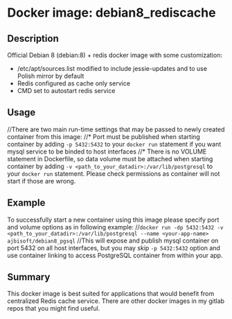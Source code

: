 # Docker image: debian8_rediscache

## Description

Official Debian 8 (debian:8) + redis docker image with some customization:
* /etc/apt/sources.list modified to include jessie-updates and to use Polish mirror by default
* Redis configured as cache only service
* CMD set to autostart redis service

## Usage

//There are two main run-time settings that may be passed to newly created container from this image:
//* Port must be published when starting container by adding `-p 5432:5432` to your `docker run` statement if you want mysql service to be binded to host interfaces
//* There is no VOLUME statement in Dockerfile, so data volume must be attached when starting container by adding `-v <path_to_your_datadir>:/var/lib/postgresql` to your `docker run` statement. Please check permissions as container will not start if those are wrong.

## Example

To successfully start a new container using this image please specify port and volume options as in following example:
//`docker run -dp 5432:5432 -v <path_to_your_datadir>:/var/lib/postgresql --name <your-app-name> ajbisoft/debian8_pgsql`
//This will expose and publish mysql container on port 5432 on all host interfaces, but you may skip `-p 5432:5432` option and use container linking to access PostgreSQL container from within your app.

## Summary

This docker image is best suited for applications that would benefit from centralized Redis cache service. 
There are other docker images in my gitlab repos that you might find useful.

